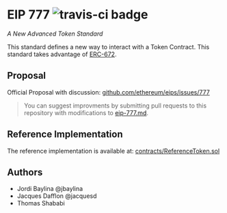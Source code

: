 # EIP 777 ![travis-ci badge](https://travis-ci.com/jacquesd/eip777.svg?token=cJXzd5ps7JqNRyB2thtp&branch=master)
*A New Advanced Token Standard*

This standard defines a new way to interact with a Token Contract. This standard takes advantage of [ERC-672](https://github.com/ethereum/EIPs/issues/672).

## Proposal
Official Proposal with discussion: [github.com/ethereum/eips/issues/777](https://github.com/ethereum/eips/issues/777)

> You can suggest improvments by submitting pull requests to this repository with
modifications to [eip-777.md](eip-777.md).

## Reference Implementation
The reference implementation is available at: [contracts/ReferenceToken.sol](contracts/ReferenceToken.sol)

## Authors
 - Jordi Baylina @jbaylina
 - Jacques Dafflon @jacquesd
 - Thomas Shababi

